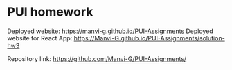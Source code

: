 # PUI homework

Deployed website: https://manvi-g.github.io/PUI-Assignments
Deployed website for React App: https://Manvi-G.github.io/PUI-Assignments/solution-hw3

Repository link: https://github.com/Manvi-G/PUI-Assignments/
